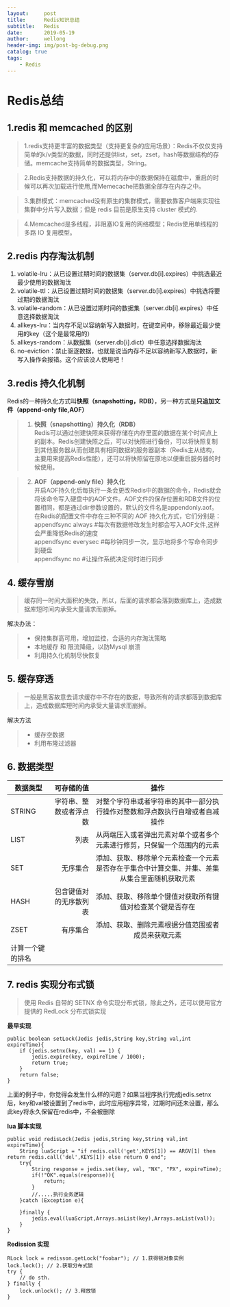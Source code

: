 ```yaml
---
layout:     post
title:      Redis知识总结
subtitle:   Redis
date:       2019-05-19
author:     wellong
header-img: img/post-bg-debug.png
catalog: true
tags:
    - Redis
---
```



# Redis总结

## 1.redis 和 memcached 的区别
> 1.redis支持更丰富的数据类型（支持更复杂的应用场景）：Redis不仅仅支持简单的k/v类型的数据，同时还提供list，set，zset，hash等数据结构的存储。memcache支持简单的数据类型，String。

> 2.Redis支持数据的持久化，可以将内存中的数据保持在磁盘中，重启的时候可以再次加载进行使用,而Memecache把数据全部存在内存之中。

> 3.集群模式：memcached没有原生的集群模式，需要依靠客户端来实现往集群中分片写入数据；但是 redis 目前是原生支持 cluster 模式的.

> 4.Memcached是多线程，非阻塞IO复用的网络模型；Redis使用单线程的多路 IO 复用模型。

## 2.redis 内存淘汰机制
> 
1. volatile-lru：从已设置过期时间的数据集（server.db[i].expires）中挑选最近最少使用的数据淘汰<br>
2. volatile-ttl：从已设置过期时间的数据集（server.db[i].expires）中挑选将要过期的数据淘汰<br>
3. volatile-random：从已设置过期时间的数据集（server.db[i].expires）中任意选择数据淘汰<br>
4. allkeys-lru：当内存不足以容纳新写入数据时，在键空间中，移除最近最少使用的key（这个是最常用的）<br>
5. allkeys-random：从数据集（server.db[i].dict）中任意选择数据淘汰<br>
6. no-eviction：禁止驱逐数据，也就是说当内存不足以容纳新写入数据时，新写入操作会报错。这个应该没人使用吧！<br>

## 3.redis 持久化机制
Redis的一种持久化方式叫**快照（snapshotting，RDB）**，另一种方式是**只追加文件（append-only file,AOF）**
> 1. **快照（snapshotting）持久化（RDB）** <br>
Redis可以通过创建快照来获得存储在内存里面的数据在某个时间点上的副本。Redis创建快照之后，可以对快照进行备份，可以将快照复制到其他服务器从而创建具有相同数据的服务器副本（Redis主从结构，主要用来提高Redis性能），还可以将快照留在原地以便重启服务器的时候使用。

> 2. **AOF（append-only file）持久化** <br>
开启AOF持久化后每执行一条会更改Redis中的数据的命令，Redis就会将该命令写入硬盘中的AOF文件。AOF文件的保存位置和RDB文件的位置相同，都是通过dir参数设置的，默认的文件名是appendonly.aof。<br>
在Redis的配置文件中存在三种不同的 AOF 持久化方式，它们分别是：<br>
appendfsync always    #每次有数据修改发生时都会写入AOF文件,这样会严重降低Redis的速度 <br>
appendfsync everysec  #每秒钟同步一次，显示地将多个写命令同步到硬盘 <br>
appendfsync no        #让操作系统决定何时进行同步 <br>

## 4. 缓存雪崩
> 缓存同一时间大面积的失效，所以，后面的请求都会落到数据库上，造成数据库短时间内承受大量请求而崩掉。

解决办法：
> * 保持集群高可用，增加监控，合适的内存淘汰策略
> * 本地缓存 和 限流降级，以防Mysql 崩溃
> * 利用持久化机制尽快恢复

## 5. 缓存穿透
> 一般是黑客故意去请求缓存中不存在的数据，导致所有的请求都落到数据库上，造成数据库短时间内承受大量请求而崩掉。

解决方法
> * 缓存空数据
> * 利用布隆过滤器

## 6. 数据类型
| 数据类型        | 可存储的值   |  操作  |
| --------   | -----:  | :----:  |
| STRING     | 字符串、整数或者浮点数  |  对整个字符串或者字符串的其中一部分执行操作对整数和浮点数执行自增或者自减操作|
| LIST       |   列表	   |   从两端压入或者弹出元素对单个或者多个元素进行修剪，只保留一个范围内的元素   |
| SET        |   无序集合  |添加、获取、移除单个元素检查一个元素是否存在于集合中计算交集、并集、差集从集合里面随机获取元素  |
| HASH       |   包含键值对的无序散列表	    |  添加、获取、移除单个键值对获取所有键值对检查某个键是否存在  |
| ZSET       |    有序集合	 |添加、获取、删除元素根据分值范围或者成员来获取元素
计算一个键的排名  |

## 7. redis 实现分布式锁

> 使用 Redis 自带的 SETNX 命令实现分布式锁，除此之外，还可以使用官方提供的 RedLock 分布式锁实现

**最早实现**
```
public boolean setLock(Jedis jedis,String key,String val,int expireTime){
    if (jedis.setnx(key, val) == 1) {
        jedis.expire(key, expireTime / 1000);
        return true;
    }
    return false;
}
```
上面的例子中，你觉得会发生什么样的问题？如果当程序执行完成jedis.setnx后，key和val被设置到了redis中，此时应用程序异常，过期时间还未设置，那么此key将永久保留在redis中，不会被删除

**lua 脚本实现**
```
public void redisLock(Jedis jedis,String key,String val,int expireTime){
    String luaScript = "if redis.call('get',KEYS[1]) == ARGV[1] then return redis.call('del',KEYS[1]) else return 0 end";
    try{
        String response = jedis.set(key, val, "NX", "PX", expireTime);
        if(!"OK".equals(response)){
            return;
        }
        //.....执行业务逻辑
    }catch (Exception e){

    }finally {
        jedis.eval(luaScript,Arrays.asList(key),Arrays.asList(val));
    }
}
```

**Redission 实现**
```
RLock lock = redisson.getLock("foobar"); // 1.获得锁对象实例
lock.lock(); // 2.获取分布式锁
try {
    // do sth.
} finally {
    lock.unlock(); // 3.释放锁
}
```




 



